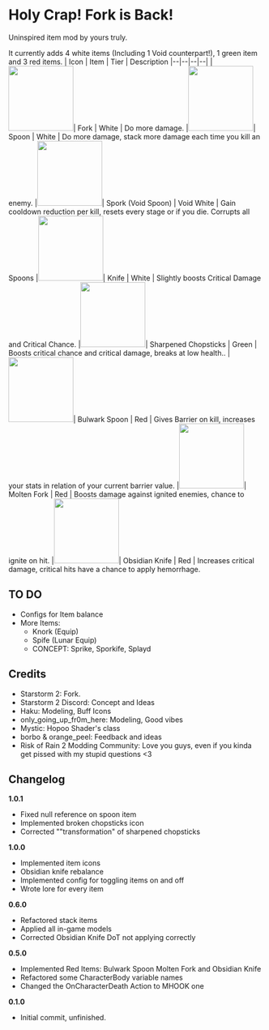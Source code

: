 # Holy Crap! Fork is Back!

Uninspired item mod by yours truly.

It currently adds 4 white items (Including 1 Void counterpart!), 1 green item and 3 red items.
| Icon | Item | Tier | Description
|--|--|--|--|
|<img src="https://github.com/Ner0ls/HolyCrapForkIsBack/blob/main/Final%20Icons/fork.png?raw=true" height="128">| Fork | White | Do more damage.
|<img src="https://github.com/Ner0ls/HolyCrapForkIsBack/blob/main/Final%20Icons/spoon.png?raw=true" height="128">| Spoon | White | Do more damage, stack more damage each time you kill an enemy.
|<img src="https://github.com/Ner0ls/HolyCrapForkIsBack/blob/main/Final%20Icons/spork.png?raw=true" height="128">| Spork (Void Spoon) | Void White | Gain cooldown reduction per kill, resets every stage or if you die. Corrupts all Spoons
|<img src="https://github.com/Ner0ls/HolyCrapForkIsBack/blob/main/Final%20Icons/knife.png?raw=true" height="128">| Knife | White | Slightly boosts Critical Damage and Critical Chance.
|<img src="https://github.com/Ner0ls/HolyCrapForkIsBack/blob/main/Final%20Icons/sharp_chopsticks.png?raw=true" height="128">| Sharpened Chopsticks | Green | Boosts critical chance and critical damage, breaks at low health..
|<img src="https://github.com/Ner0ls/HolyCrapForkIsBack/blob/main/Final%20Icons/bul_spoon.png?raw=true" height="128">| Bulwark Spoon | Red | Gives Barrier on kill, increases your stats in relation of your current barrier value.
|<img src="https://github.com/Ner0ls/HolyCrapForkIsBack/blob/main/Final%20Icons/molt_fork.png?raw=true" height="128">| Molten Fork | Red | Boosts damage against ignited enemies, chance to ignite on hit.
|<img src="https://github.com/Ner0ls/HolyCrapForkIsBack/blob/main/Final%20Icons/obs_knife.png?raw=true" height="128">| Obsidian Knife | Red | Increases critical damage, critical hits have a chance to apply hemorrhage.

## TO DO
* Configs for Item balance
* More Items:
	* Knork (Equip)
	* Spife (Lunar Equip)
	* CONCEPT: Sprike, Sporkife, Splayd

## Credits
* Starstorm 2: Fork.
* Starstorm 2 Discord: Concept and Ideas
* Haku: Modeling, Buff Icons
* only_going_up_fr0m_here: Modeling, Good vibes
* Mystic:  Hopoo Shader's class
* borbo & orange_peel: Feedback and ideas
* Risk of Rain 2 Modding Community: Love you guys, even if you kinda get pissed with my stupid questions <3

## Changelog
**1.0.1**

-   Fixed null reference on spoon item
-	Implemented broken chopsticks icon
-	Corrected ""transformation" of sharpened chopsticks

**1.0.0**

-   Implemented item icons
-   Obsidian knife rebalance
-   Implemented config for toggling items on and off
-	Wrote lore for every item

**0.6.0**

-   Refactored stack items
-   Applied all in-game models
-   Corrected Obsidian Knife DoT not applying correctly

**0.5.0**

* Implemented Red Items: Bulwark Spoon Molten Fork and Obsidian Knife
* Refactored some CharacterBody variable names
* Changed the OnCharacterDeath Action to MHOOK one

**0.1.0**

* Initial commit, unfinished.
